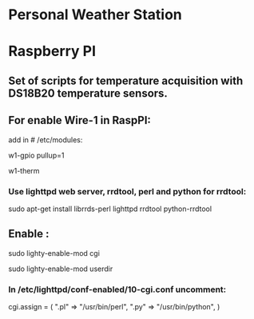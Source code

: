 # Personal Weather Station
# Raspberry PI
## Set of scripts for temperature acquisition with DS18B20 temperature sensors.
## For enable Wire-1 in RaspPI:
add in # /etc/modules:

w1-gpio pullup=1

w1-therm

### Use lighttpd web server, rrdtool, perl and python for rrdtool:

sudo apt-get install librrds-perl lighttpd rrdtool python-rrdtool

## Enable :

sudo lighty-enable-mod cgi

sudo lighty-enable-mod userdir

### In /etc/lighttpd/conf-enabled/10-cgi.conf uncomment:

cgi.assign      = (
        ".pl"  => "/usr/bin/perl",
        ".py"  => "/usr/bin/python",
)

